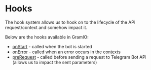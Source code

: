 # Hooks

The hook system allows us to hook on to the lifecycle of the API request/context and somehow impact it.

Below are the hooks available in GramIO:

-   [onStart](/hooks/on-start) - called when the bot is started
-   [onError](/hooks/on-error) - called when an error occurs in the contexts
-   [preRequest](/hooks/pre-request) - called before sending a request to Telegram Bot API (allows us to impact the sent parameters)
